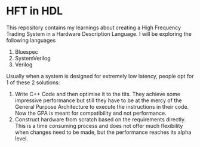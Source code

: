 # HFT in HDL

This repository contains my learnings about creating a High Frequency Trading System in a Hardware Description Language. I will be exploring the following languages
1. Bluespec 
2. SystemVerilog 
3. Verilog

Usually when a system is designed for extremely low latency, people opt for 1 of these 2 solutions:

1. Write C++ Code and then optimise it to the tits. They achieve some impressive performance but still they have to be at the mercy of the General Purpose Architecture to execute the instructions in their code. Now the GPA is meant for compatibility and not performance. 
2. Construct hardware from scratch based on the requirements directly. This is a time consuming process and does not offer much flexibility when changes need to be made, but the performance reaches its alpha level. 
